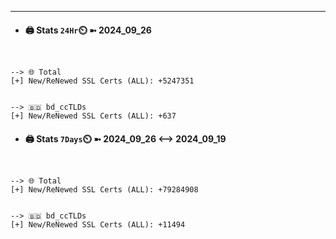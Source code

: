 

---
- #### 🖨️ **Stats** `24Hr`⏲️ ➼ 2024_09_26
```console


--> 🌐 Total
[+] New/ReNewed SSL Certs (ALL): +5247351


--> 🇧🇩 bd_ccTLDs
[+] New/ReNewed SSL Certs (ALL): +637

```

- #### 🖨️ **Stats** `7Days`⏲️ ➼ 2024_09_26 <--> 2024_09_19
```console


--> 🌐 Total
[+] New/ReNewed SSL Certs (ALL): +79284908


--> 🇧🇩 bd_ccTLDs
[+] New/ReNewed SSL Certs (ALL): +11494

```

